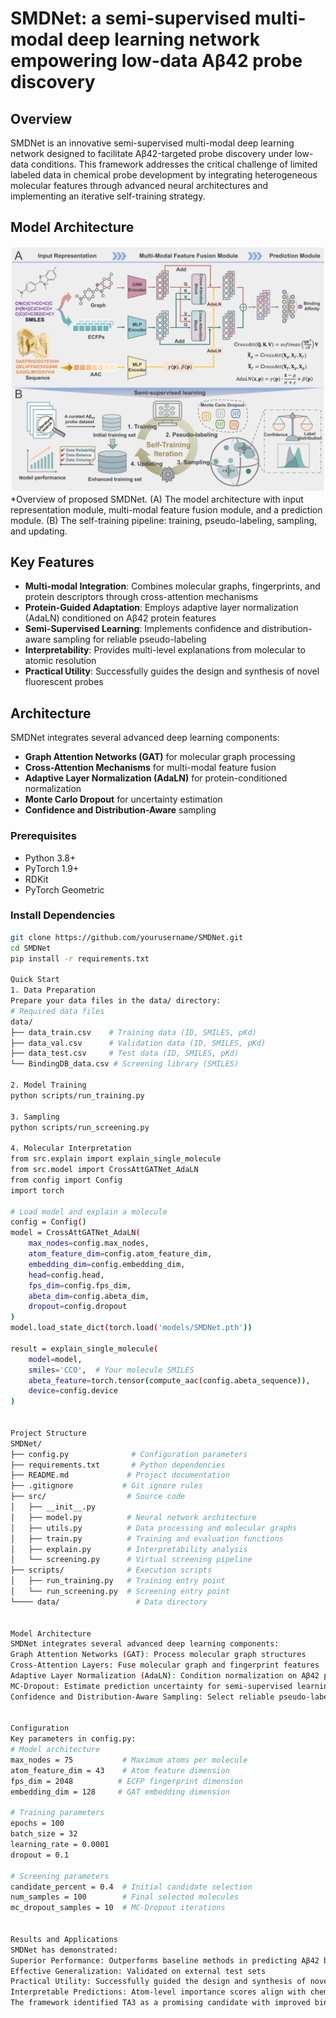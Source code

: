 # SMDNet: a semi-supervised multi-modal deep learning network empowering low-data Aβ42 probe discovery

## Overview

SMDNet is an innovative semi-supervised multi-modal deep learning network designed to facilitate Aβ42-targeted probe discovery under low-data conditions. This framework addresses the critical challenge of limited labeled data in chemical probe development by integrating heterogeneous molecular features through advanced neural architectures and implementing an iterative self-training strategy.

## Model Architecture
![SMDNet Architecture](images/architecture.png)
*Overview of proposed SMDNet. (A) The model architecture with input representation module, multi-modal feature fusion module, and a prediction module. (B) The self-training pipeline: training, pseudo-labeling, sampling, and updating.


## Key Features

- **Multi-modal Integration**: Combines molecular graphs, fingerprints, and protein descriptors through cross-attention mechanisms
- **Protein-Guided Adaptation**: Employs adaptive layer normalization (AdaLN) conditioned on Aβ42 protein features
- **Semi-Supervised Learning**: Implements confidence and distribution-aware sampling for reliable pseudo-labeling
- **Interpretability**: Provides multi-level explanations from molecular to atomic resolution
- **Practical Utility**: Successfully guides the design and synthesis of novel fluorescent probes

## Architecture

SMDNet integrates several advanced deep learning components:

- **Graph Attention Networks (GAT)** for molecular graph processing
- **Cross-Attention Mechanisms** for multi-modal feature fusion
- **Adaptive Layer Normalization (AdaLN)** for protein-conditioned normalization
- **Monte Carlo Dropout** for uncertainty estimation
- **Confidence and Distribution-Aware** sampling

### Prerequisites

- Python 3.8+
- PyTorch 1.9+
- RDKit
- PyTorch Geometric

### Install Dependencies

```bash
git clone https://github.com/yourusername/SMDNet.git
cd SMDNet
pip install -r requirements.txt

Quick Start
1. Data Preparation
Prepare your data files in the data/ directory:
# Required data files
data/
├── data_train.csv    # Training data (ID, SMILES, pKd)
├── data_val.csv      # Validation data (ID, SMILES, pKd)
├── data_test.csv     # Test data (ID, SMILES, pKd)
└── BindingDB_data.csv # Screening library (SMILES)

2. Model Training
python scripts/run_training.py

3. Sampling
python scripts/run_screening.py

4. Molecular Interpretation
from src.explain import explain_single_molecule
from src.model import CrossAttGATNet_AdaLN
from config import Config
import torch

# Load model and explain a molecule
config = Config()
model = CrossAttGATNet_AdaLN(
    max_nodes=config.max_nodes,
    atom_feature_dim=config.atom_feature_dim,
    embedding_dim=config.embedding_dim,
    head=config.head,
    fps_dim=config.fps_dim,
    abeta_dim=config.abeta_dim,
    dropout=config.dropout
)
model.load_state_dict(torch.load('models/SMDNet.pth'))

result = explain_single_molecule(
    model=model,
    smiles='CCO',  # Your molecule SMILES
    abeta_feature=torch.tensor(compute_aac(config.abeta_sequence)),
    device=config.device
)


Project Structure
SMDNet/
├── config.py              # Configuration parameters
├── requirements.txt       # Python dependencies
├── README.md             # Project documentation
├── .gitignore           # Git ignore rules
├── src/                  # Source code
│   ├── __init__.py
│   ├── model.py          # Neural network architecture
│   ├── utils.py          # Data processing and molecular graphs
│   ├── train.py          # Training and evaluation functions
│   ├── explain.py        # Interpretability analysis
│   └── screening.py      # Virtual screening pipeline
├── scripts/              # Execution scripts
│   ├── run_training.py   # Training entry point
│   └── run_screening.py  # Screening entry point
└──── data/                 # Data directory


Model Architecture
SMDNet integrates several advanced deep learning components:
Graph Attention Networks (GAT): Process molecular graph structures
Cross-Attention Layers: Fuse molecular graph and fingerprint features
Adaptive Layer Normalization (AdaLN): Condition normalization on Aβ42 protein features
MC-Dropout: Estimate prediction uncertainty for semi-supervised learning
Confidence and Distribution-Aware Sampling: Select reliable pseudo-labeled molecules while alleviating label imbalance


Configuration
Key parameters in config.py:
# Model architecture
max_nodes = 75           # Maximum atoms per molecule
atom_feature_dim = 43    # Atom feature dimension  
fps_dim = 2048          # ECFP fingerprint dimension
embedding_dim = 128     # GAT embedding dimension

# Training parameters
epochs = 100
batch_size = 32
learning_rate = 0.0001
dropout = 0.1

# Screening parameters
candidate_percent = 0.4  # Initial candidate selection
num_samples = 100        # Final selected molecules
mc_dropout_samples = 10  # MC-Dropout iterations


Results and Applications
SMDNet has demonstrated:
Superior Performance: Outperforms baseline methods in predicting Aβ42 binding affinity
Effective Generalization: Validated on external test sets
Practical Utility: Successfully guided the design and synthesis of novel ThT-derived probes
Interpretable Predictions: Atom-level importance scores align with chemical expertise
The framework identified TA3 as a promising candidate with improved binding affinity and imaging specificity for Aβ42 aggregates.











